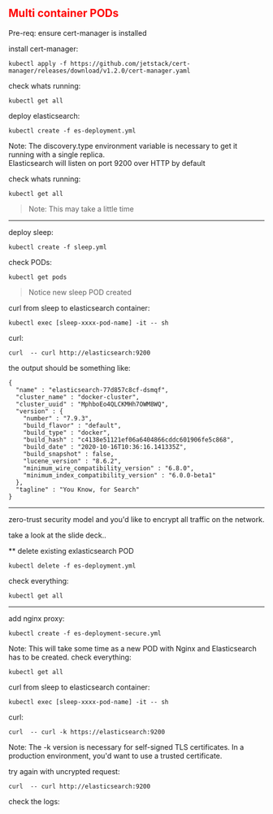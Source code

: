 ## <font color='red'> Multi container PODs </font>
Pre-req: ensure cert-manager is installed

install cert-manager:
```
kubectl apply -f https://github.com/jetstack/cert-manager/releases/download/v1.2.0/cert-manager.yaml
```
check whats running:
```
kubectl get all
```
deploy elasticsearch:
```
kubectl create -f es-deployment.yml
```
Note: The discovery.type environment variable is necessary to get it running with a single replica.  
      Elasticsearch will listen on port 9200 over HTTP by default

check whats running:
```
kubectl get all
```
> Note: This may take a little time  

---

deploy sleep:
```
kubectl create -f sleep.yml
```
check PODs:
```
kubectl get pods
```
> Notice new sleep POD created

curl from sleep to elasticsearch container:
```
kubectl exec [sleep-xxxx-pod-name] -it -- sh
```
curl:
```
curl  -- curl http://elasticsearch:9200 
```
the output should be something like:
```
{
  "name" : "elasticsearch-77d857c8cf-dsmqf",
  "cluster_name" : "docker-cluster",
  "cluster_uuid" : "MphboEo4QLCKMHh7OWM8WQ",
  "version" : {
    "number" : "7.9.3",
    "build_flavor" : "default",
    "build_type" : "docker",
    "build_hash" : "c4138e51121ef06a6404866cddc601906fe5c868",
    "build_date" : "2020-10-16T10:36:16.141335Z",
    "build_snapshot" : false,
    "lucene_version" : "8.6.2",
    "minimum_wire_compatibility_version" : "6.8.0",
    "minimum_index_compatibility_version" : "6.0.0-beta1"
  },
  "tagline" : "You Know, for Search"
}
```
---

zero-trust security model and you'd like to encrypt all traffic on the network.

take a look at the slide deck..

** delete existing exlasticsearch POD
```
kubectl delete -f es-deployment.yml
```
check everything:
```
kubectl get all
```

---

add nginx proxy:
```
kubectl create -f es-deployment-secure.yml
```
Note: This will take some time as a new POD with Nginx and Elasticsearch has to be created.
check everything:
```
kubectl get all
```
curl from sleep to elasticsearch container:
```
kubectl exec [sleep-xxxx-pod-name] -it -- sh
```
curl:
```
curl  -- curl -k https://elasticsearch:9200 
```
Note: The -k version is necessary for self-signed TLS certificates. In a production environment, you'd want to use a trusted certificate.

try again with uncrypted request:
```
curl  -- curl http://elasticsearch:9200 
```
check the logs:
